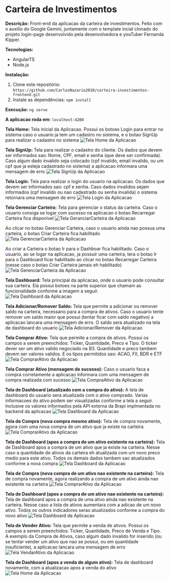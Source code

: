 # Carteira de Investimentos

**Descrição:**
Front-end da aplicacao da carteira de investimentos. Feito com o auxilio do Google Gemini, juntamente com o template incial clonado do projeto login-page desenvolvido pela desenvolvedora e youTuber Fernanda Kipper.

**Tecnologias:**
* AngularTS
* Node.js

**Instalação:**
1. Clone este repositório: `https://github.com/CarlosNazario2010/carteira-investimentos-frontend.git`
2. Instale as dependências: `npm install`   

**Execução:**
`ng serve`

**A aplicacao roda em:** 
`localhost:4200`

**Tela Home:**
Tela inicial da Aplicacao. Possui os botoes Login para entrar no sistema caso o usuario ja tem um cadastro no sistema, e o botao SignUp para realizar o cadastro no sistema
![Tela Home da Aplicacao](/src/telasApp/TelaHome.png)


**Tela SignUp:**
Tela para realizar o cadastro do cliente. Os dados que devem ser informados sao: Nome, CPF, email e senha (que deve ser confirmada). Caso algum dado invalido seja colocado (cpf invalido, email invalido, ou um cpf que ja esteja cadastrado no sistema) a aplicacao informara uma mensagem de erro
![Tela SignUp da Aplicacao](/src/telasApp/TelaSignUp.png)


**Tela Login:**
Tela para realizar o login do usuario na aplicacao. Os dados que devem ser informados sao: cpf e senha. Caso dados invalidos sejam informados (cpf invalido ou nao cadastrado ou senha invalida) o sistema retornara uma mensagem de erro
![Tela Login da Aplicacao](/src/telasApp/TelaLoginComCadastroRealizadoComSucesso.png)


**Tela Gerenciar Carteira:**
Tela para gerenciar o status da carteira. Caso o usuario consiga se logar com sucesso na aplicacao o botao Recarregar Carteira fica disponivel
![Tela GeranciarCarteira da Aplicacao](/src/telasApp/TelaGerenciarCarteiraComLoginRealizadoComSucesso.png)

Ao clicar no botao Gerenciar Carteira, caso o usuario ainda nao possua uma carteira, o botao Criar Carteira fica habilitado
![Tela GerenciarCarteira da Aplicacao](/src/telasApp/TelaGerenciarCarteiraComInformeQueOClienteNaoPossuiCarteira.png)

Ao criar a Carteira o botao Ir para o Dashboar fica habilitado. Caso o usuario, ao se logar na aplicacao, ja possuir uma carteira, tera o botao Ir para o Dashboard ficar habilitado ao clicar no botao Recarregar Carteira (nesse caso o botao Criar Carteira jamais eh habilitado)
![Tela GerenciarCarteira da Aplicacao](/src/telasApp/TelaGerenciarCarteiraComInformeDeCarteiraCriadaComSucesso.png)


**Tela Dashboard:**
Tela principal da aplicacao, onde o usuario pode consultar sua carteira. Ela possui botoes na parte superior que chamam as funcionalidade conforme a imagem a seguir.
![Tela Dashboard da Aplicacao](/src/telasApp/TelaDashboardIncial.png)


**Tela Adicionar/Remover Saldo:**
Tela que permite a adicionar ou remover saldo na carteira, necessario para a compra de ativos. Caso o usuario tente remover um saldo maior que possui (tentar ficar com saldo negativo) a aplicacao lancara uma mensagem de erro. O saldo sera atualizado na tela de dashboard do usuario
![Tela Adicionar/Remover da Aplicacao](src/telasApp/TelaAdicionarRemoverSaldo.png)


**Tela Comprar Ativo:**
Tela que permite a compra de ativos. Possui os campos a serem preenchidos: Ticker, Quantidade, Preco e Tipo. O ticker dever ser um ativo valido negociado na B3. Quantidade e preco tambem devem ser valores validos. E os tipos permitidos sao: ACAO, FII, BDR e ETF
![Tela ComprarAtivo da Aplicacao](/src/telasApp/TelaComprarAtivos.png)


**Tela Comprar Ativo (mensagem de sucesso):**
Caso o usuario faca a compra corretamente a aplicacao informara com uma mensagem de compra realizada com sucesso
![Tela CompraAtivo da Aplicacao](/src/telasApp/TelaComCompraFeitaComSucesso.png)


**Tela de Dashboard (atualizado com a compra do ativo):**
A tela de dashboard do usuario sera atualizada com  o ativo comprado. Varias informacoes do ativo podem ser visualizadas conforme a tela a seguir. Inclusive os valores informados pela API externa da Brapi implmentada no backend da aplicacao
![Tela Dashboard da Aplicacao](/src/telasApp/TelaDashboardComACompraRealizada.png)


**Tela de Compra (nova compra mesmo ativo):**
Tela de compra novamente, agora com uma nova compra de um ativo que ja existe na carteira
![Tela ComprarAtivo da Aplicacao](/src/telasApp/TelaCompraComNovaCompraAtivoExistente.png)


**Tela de Dashboard (apos a compra de um ativo existente na carteira):**
Tela de Dashboard apos a compra de um ativo que ja existe na carteira. Nesse caso a quantidade de ativos da carteira eh atualizada com um novo preco medio para este ativo. Todos os demais dados tambem sao atualizados conforme a nova compra
![Tela Dashboard da Aplicacao](/src/telasApp/TelaDashboardComNovaCompraMesmoAtivo.png)


**Tela de Compra (nova compra de um ativo nao existente na carteira):**
Tela de compra novamente, agora realizando a compra de um ativo ainda nao existente na carteira
![Tela ComprarAtivo da Aplicacao](/src/telasApp/TelaCompraComNovaCompraAtivoNaoExistente.png)


**Tela de Dashboard (apos a compra de um ativo nao existente na carteira):**
Tela de dashboard apos a compra de uma ativo ainda nao existente na carteira. Nesse caso a lista de ativos aumentara com a adicao de um novo ativo. Todos os outros indicadores serao atualizados conforme a compra do novo ativo
![Tela Dashboard da Aplicacao](/src/telasApp/TelaDashboardComNovaCompraAtivoDiferente.png)

**Tela de Vender Ativo:**
Tela que permite a venda de ativos. Possui os campos a serem preenchidos: Ticker, Quantidade, Preco de Venda e Tipo. A exemplo da Compra de Ativos, caso algum dado invalido for inserido (ou se tentar vender um ativo que nao se possui, ou em quantidade insuficiente), a aplicacao lancara uma mensagem de erro 
![Tela VendarAtivo da Aplicacao](/src/telasApp/TelaVendaAtivo.png)

**Tela de Dashboard (apos a venda de algum ativo):**
Tela de dashboard novamente, com a atualizacao apos a venda do ativo
![Tela Home da Aplicacao](/src/telasApp/TelaDashboardComAVendaRealizada.png)







